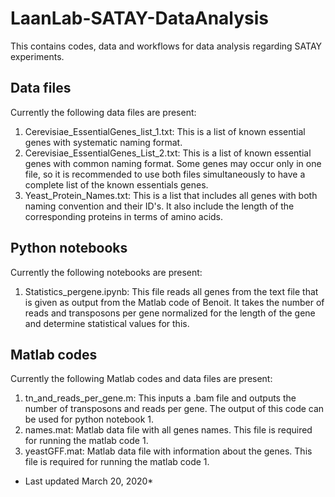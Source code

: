 # LaanLab-SATAY-DataAnalysis
This contains codes, data and workflows for data analysis regarding SATAY experiments.

## Data files
Currently the following data files are present:

1. Cerevisiae_EssentialGenes_list_1.txt: This is a list of known essential genes with systematic naming format.
2. Cerevisiae_EssentialGenes_List_2.txt: This is a list of known essential genes with common naming format. Some genes may occur only in one file, so it is recommended to use both files simultaneously to have a complete list of the known essentials genes. 
3. Yeast_Protein_Names.txt: This is a list that includes all genes with both naming convention and their ID's. It also include the length of the corresponding proteins in terms of amino acids.

## Python notebooks
Currently the following notebooks are present:

1. Statistics_pergene.ipynb: This file reads all genes from the text file that is given as output from the Matlab code of Benoit. It takes the number of reads and transposons per gene normalized for the length of the gene and determine statistical values for this.

## Matlab codes
Currently the following Matlab codes and data files are present:

1. tn_and_reads_per_gene.m: This inputs a .bam file and outputs the number of transposons and reads per gene. The output of this code can be used for python notebook 1.
2. names.mat: Matlab data file with all genes names. This file is required for running the matlab code 1.
3. yeastGFF.mat: Matlab data file with information about the genes. This file is required for running the matlab code 1.


* Last updated March 20, 2020*
